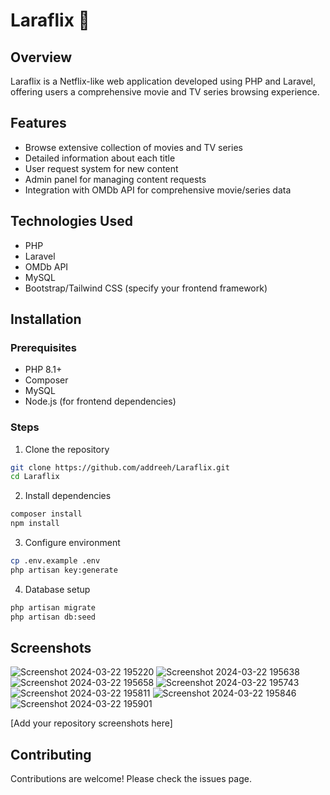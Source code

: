 # Laraflix 🍿

## Overview
Laraflix is a Netflix-like web application developed using PHP and Laravel, offering users a comprehensive movie and TV series browsing experience.

## Features
- Browse extensive collection of movies and TV series
- Detailed information about each title
- User request system for new content
- Admin panel for managing content requests
- Integration with OMDb API for comprehensive movie/series data

## Technologies Used
- PHP
- Laravel
- OMDb API
- MySQL
- Bootstrap/Tailwind CSS (specify your frontend framework)

## Installation

### Prerequisites
- PHP 8.1+
- Composer
- MySQL
- Node.js (for frontend dependencies)

### Steps
1. Clone the repository
```bash
git clone https://github.com/addreeh/Laraflix.git
cd Laraflix
```

2. Install dependencies
```bash
composer install
npm install
```

3. Configure environment
```bash
cp .env.example .env
php artisan key:generate
```

4. Database setup
```bash
php artisan migrate
php artisan db:seed
```

## Screenshots
![Screenshot 2024-03-22 195220](https://github.com/user-attachments/assets/d4808626-4ba2-45f9-b06e-3e45b90b8c47)
![Screenshot 2024-03-22 195638](https://github.com/user-attachments/assets/955c975e-82d6-4d8d-9095-e7677d4b962b)
![Screenshot 2024-03-22 195658](https://github.com/user-attachments/assets/d256ea20-3b54-43e9-87aa-7b60f9b7a2fb)
![Screenshot 2024-03-22 195743](https://github.com/user-attachments/assets/c2b11064-5f18-4aae-99b3-3d2e2fd5c5ca)
![Screenshot 2024-03-22 195811](https://github.com/user-attachments/assets/dcbe5219-87ad-41cb-aa1a-b00f7f71763e)
![Screenshot 2024-03-22 195846](https://github.com/user-attachments/assets/77ce8bd7-71b3-42f2-b83c-84debd1d7cc1)
![Screenshot 2024-03-22 195901](https://github.com/user-attachments/assets/29451c1d-5514-423e-a43a-c40a80d24184)

[Add your repository screenshots here]

## Contributing
Contributions are welcome! Please check the issues page.
